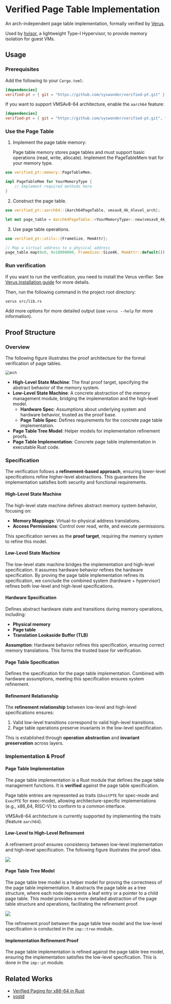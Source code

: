 # Verified Page Table Implementation

An arch-independent page table implementation, formally verified by [Verus](https://github.com/verus-lang/verus).

Used by [hvisor](https://github.com/syswonder/hvisor), a lightweight Type-I Hypervisor, to provide memory isolation for guest VMs.

## Usage

### Prerequisites

Add the following to your `Cargo.toml`:

```toml
[dependencies]
verified-pt = { git = "https://github.com/syswonder/verified-pt.git" }
```

If you want to support VMSAv8-64 architecture, enable the `aarch64` feature:

```toml
[dependencies]
verified-pt = { git = "https://github.com/syswonder/verified-pt.git", features = ["aarch64"] }
```

### Use the Page Table

1. Implement the page table memory: 
   
   Page table memory stores page tables and must support basic operations (read, write, allocate). Implement the PageTableMem trait for your memory type.

```rust
use verified_pt::memory::PageTableMem;

impl PageTableMem for YourMemoryType {
    // Implement required methods here
}
```

2. Construct the page table.

```rust
use verified_pt::aarch64::{Aarch64PageTable, vmsav8_4k_4level_arch};

let mut page_table = Aarch64PageTable::<YourMemoryType>::new(vmsav8_4k_4level_arch, 0x0, 0x80000000);
```

3. Use page table operations.

```rust
use verified_pt::utils::{FrameSize, MemAttr};

// Map a virtual address to a physical address
page_table.map(0x0, 0x10000000, FrameSize::Size4K, MemAttr::default()).unwrap();
```

### Run verification

If you want to run the verification, you need to install the Verus verifier. See [Verus installation guide](https://github.com/verus-lang/verus/blob/master/INSTALL.md) for more details.

Then, run the following command in the project root directory:

```bash
verus src/lib.rs
```

Add more options for more detailed output (use `verus --help` for more information).

## Proof Structure

### Overview

The following figure illustrates the proof architecture for the formal verification of page tables.

<img src="docs/arch.svg" alt="arch" style="zoom:80%;" />

- **High-Level State Machine**: The final proof target, specifying the abstract behavior of the memory system.
- **Low-Level State Machine**: A concrete abstraction of the memory management module, bridging the implementation and the high-level model.
  - **Hardware Spec**: Assumptions about underlying system and hardware behavior, trusted as the proof base.
  - **Page Table Spec**: Defines requirements for the concrete page table implementation.
- **Page Table Tree Model**: Helper models for implementation refinement proofs.
- **Page Table Implementation**: Concrete page table implementation in executable Rust code.

### Specification

The verification follows a **refinement-based approach**, ensuring lower-level specifications refine higher-level abstractions. This guarantees the implementation satisfies both security and functional requirements.

#### High-Level State Machine

The high-level state machine defines abstract memory system behavior, focusing on:

- **Memory Mappings**: Virtual-to-physical address translations.
- **Access Permissions**: Control over read, write, and execute permissions.

This specification serves as the **proof target**, requiring the memory system to refine this model.

#### Low-Level State Machine

The low-level state machine bridges the implementation and high-level specification. It assumes hardware behavior refines the hardware specification. By proving the page table implementation refines its specification, we conclude the combined system (hardware + hypervisor) refines both low-level and high-level specifications.

#### Hardware Specification

Defines abstract hardware state and transitions during memory operations, including:
- **Physical memory**
- **Page table**
- **Translation Lookaside Buffer (TLB)**

**Assumption**: Hardware behavior refines this specification, ensuring correct memory translations. This forms the trusted base for verification.

#### Page Table Specification

Defines the specification for the page table implementation. Combined with hardware assumptions, meeting this specification ensures system refinement. 

#### Refinement Relationship

The **refinement relationship** between low-level and high-level specifications ensures:
1. Valid low-level transitions correspond to valid high-level transitions.
2. Page table operations preserve invariants in the low-level specification.

This is established through **operation abstraction** and **invariant preservation** across layers.

### Implementation & Proof

#### Page Table Implementation

The page table implementation is a Rust module that defines the page table management functions. It is **verified** against the page table specification.

Page table entries are represented as traits (`GhostPTE` for spec-mode and `ExecPTE` for exec-mode), allowing architecture-specific implementations (e.g., x86_64, RISC-V) to conform to a common interface.

VMSAv8-64 architecture is currently supported by implementing the traits (feature `aarch64`). 

#### Low-Level to High-Level Refinement

A refinement proof ensures consistency between low-level implementation and high-level specification. The following figure illustrates the proof idea.

![](docs/ll_refine_hl.svg)

#### Page Table Tree Model 

The page table tree model is a helper model for proving the correctness of the page table implementation. 
It abstracts the page table as a tree structure, where each node represents a leaf entry or a pointer to a child page table. This model provides a more detailed abstraction of the page table structure and operations, facilitating the refinement proof.

![](docs/tree.svg)

The refinement proof between the page table tree model and the low-level specification is conducted in the `imp::tree` module.

#### Implementation Refinement Proof

The page table implementation is refined against the page table tree model, ensuring the implementation satisfies the low-level specification. This is done in the `imp::pt` module.

## Related Works

- [Verified Paging for x86-64 in Rust](https://github.com/matthias-brun/verified-paging-for-x86-64-in-rust)
- [vostd](https://github.com/asterinas/vostd)